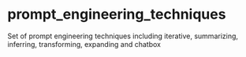 # prompt_engineering_techniques
Set of prompt engineering techniques including iterative, summarizing, inferring, transforming, expanding and chatbox
